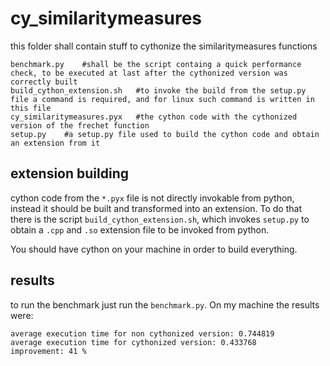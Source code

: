 # cy_similaritymeasures

this folder shall contain stuff to cythonize the similaritymeasures functions

```
benchmark.py    #shall be the script containg a quick performance check, to be executed at last after the cythonized version was correctly built
build_cython_extension.sh   #to invoke the build from the setup.py file a command is required, and for linux such command is written in this file
cy_similaritymeasures.pyx   #the cython code with the cythonized version of the frechet function
setup.py    #a setup.py file used to build the cython code and obtain an extension from it
```

## extension building

cython code from the `*.pyx` file is not directly invokable from python, instead it should be built and transformed into an extension. To do that there is the script `build_cython_extension.sh`, which invokes `setup.py` to obtain a `.cpp` and `.so` extension file to be invoked from python.

You should have cython on your machine in order to build everything.

## results

to run the benchmark just run the `benchmark.py`. On my machine the results were:

```
average execution time for non cythonized version: 0.744819
average execution time for cythonized version: 0.433768
improvement: 41 %
```